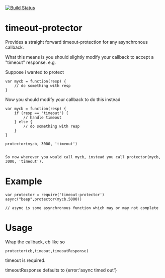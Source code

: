 [![Build Status](https://travis-ci.org/rook2pawn/timeout-protector.svg?branch=master)](https://travis-ci.org/rook2pawn/timeout-protector)

timeout-protector
=================

Provides a straight forward timeout-protection for any asynchronous callback.

What this means is you should slightly modify your callback to accept a "timeout" response. e.g.

Suppose i wanted to protect 

    var mycb = function(resp) {
        // do something with resp
    }


Now you should modify your callback to do this instead


    var mycb = function(resp) {
        if (resp == 'timeout') {
            // handle timeout
        } else {
            // do something with resp
        }
    }

    protector(mycb, 3000, 'timeout')


    So now wherever you would call mycb, instead you call protector(mycb, 3000, 'timeout').


Example
=======

    var protector = require('timeout-protector')
    async("beep",protector(mycb,5000))

    // async is some asynchronous function which may or may not complete


Usage
=====

Wrap the callback, cb like so

    protector(cb,timeout,timeoutResponse)

timeout is required.

timeoutResponse defaults to {error:'async timed out'}
